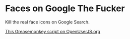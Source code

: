 Faces on Google The Fucker
==========================

Kill the real face icons on Google Search.

[This Greasemonkey script on OpenUserJS.org](https://openuserjs.org/scripts/aycabta/httpaycabta.github.io/Faces_on_Google_The_Fucker)

